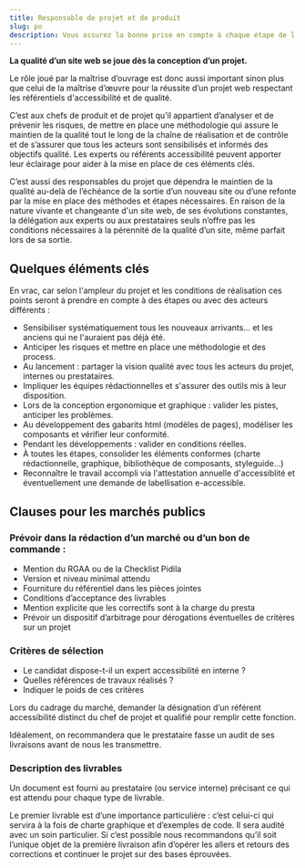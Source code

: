```yaml
---
title: Responsable de projet et de produit
slug: po
description: Vous assurez la bonne prise en compte à chaque étape de l’accessibilité
---
```


**La qualité d’un site web se joue dès la conception d’un projet.**

Le rôle joué par la maîtrise d’ouvrage est donc aussi important sinon plus que celui de la maîtrise d’œuvre pour la réussite d’un projet web respectant les référentiels d'accessibilité et de qualité.

C’est aux chefs de produit et de projet qu’il appartient d’analyser et de prévenir les risques, de mettre en place une méthodologie qui assure le maintien de la qualité tout le long de la chaîne de réalisation et de contrôle et de s’assurer que tous les acteurs sont sensibilisés et informés des objectifs qualité. Les experts ou référents accessibilité peuvent apporter leur éclairage pour aider à la mise en place de ces éléments clés.

C’est aussi des responsables du projet que dépendra le maintien de la qualité au-delà de l’échéance de la sortie d’un nouveau site ou d’une refonte par la mise en place des méthodes et étapes nécessaires. En raison de la nature vivante et changeante d'un site web, de ses évolutions constantes, la délégation aux experts ou aux prestataires seuls n’offre pas les conditions nécessaires à la pérennité de la qualité d’un site, même parfait lors de sa sortie.

## Quelques éléments clés

En vrac, car selon l'ampleur du projet et les conditions de réalisation ces points seront à prendre en compte à des étapes ou avec des acteurs différents :
* Sensibiliser systématiquement tous les nouveaux arrivants… et les anciens qui ne l'auraient pas déjà été.
* Anticiper les risques et mettre en place une méthodologie et des process.
* Au lancement : partager la vision qualité avec tous les acteurs du projet, internes ou prestataires.
* Impliquer les équipes rédactionnelles et s'assurer des outils mis à leur disposition.
* Lors de la conception ergonomique et graphique : valider les pistes, anticiper les problèmes.
* Au développement des gabarits html (modèles de pages), modéliser les composants et vérifier leur conformité.
* Pendant les développements : valider en conditions réelles.
* À toutes les étapes, consolider les éléments conformes (charte rédactionnelle, graphique, bibliothèque de composants, styleguide…)
* Reconnaître le travail accompli via l'attestation annuelle d'accessiblité et éventuellement une demande de labellisation e-accessible.

## Clauses pour les marchés publics

### Prévoir dans la rédaction d’un marché ou d’un bon de commande :

* Mention du RGAA ou de la Checklist Pidila
* Version et niveau minimal attendu
* Fourniture du référentiel dans les pièces jointes
* Conditions d’acceptance des livrables
* Mention explicite que les correctifs sont à la charge du presta
* Prévoir un dispositif d’arbitrage pour dérogations éventuelles de critères sur un projet

### Critères de sélection

* Le candidat dispose-t-il un expert accessibilité en interne ?
* Quelles références de travaux réalisés ?
* Indiquer le poids de ces critères

Lors du cadrage du marché, demander la désignation d’un référent accessibilité distinct du chef de projet et qualifié pour remplir cette fonction.

Idéalement, on recommandera que le prestataire fasse un audit de ses livraisons avant de nous les transmettre.

### Description des livrables

Un document est fourni au prestataire (ou service interne) précisant ce qui est attendu pour chaque type de livrable.

Le premier livrable est d’une importance particulière : c’est celui-ci qui servira à la fois de charte graphique et d’exemples de code. Il sera audité avec un soin particulier. Si c’est possible nous recommandons qu’il soit l’unique objet de la première livraison afin d’opérer les allers et retours des corrections et continuer le projet sur des bases éprouvées.



